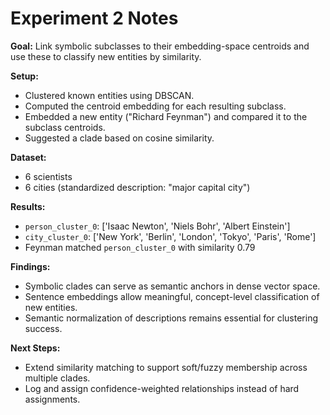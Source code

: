 
# Experiment 2 Notes

**Goal:** Link symbolic subclasses to their embedding-space centroids and use these to classify new entities by similarity.

**Setup:**
- Clustered known entities using DBSCAN.
- Computed the centroid embedding for each resulting subclass.
- Embedded a new entity ("Richard Feynman") and compared it to the subclass centroids.
- Suggested a clade based on cosine similarity.

**Dataset:**
- 6 scientists
- 6 cities (standardized description: "major capital city")

**Results:**
- `person_cluster_0`: ['Isaac Newton', 'Niels Bohr', 'Albert Einstein']
- `city_cluster_0`: ['New York', 'Berlin', 'London', 'Tokyo', 'Paris', 'Rome']
- Feynman matched `person_cluster_0` with similarity 0.79

**Findings:**
- Symbolic clades can serve as semantic anchors in dense vector space.
- Sentence embeddings allow meaningful, concept-level classification of new entities.
- Semantic normalization of descriptions remains essential for clustering success.

**Next Steps:**
- Extend similarity matching to support soft/fuzzy membership across multiple clades.
- Log and assign confidence-weighted relationships instead of hard assignments.

